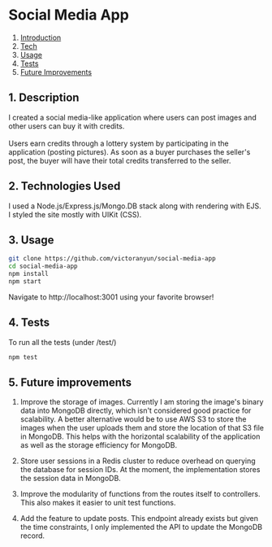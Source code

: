 # Social Media App

1. [ Introduction ](#intro)
2. [ Tech ](#tech)
3. [ Usage ](#usage)
4. [ Tests ](#tests)
5. [ Future Improvements ](#improvements)

<a name="intro"></a>
## 1. Description

I created a social media-like application where users can post images and other users can buy it with credits. <br> <br>
Users earn credits through a lottery system by participating in the application (posting pictures).
As soon as a buyer purchases the seller's post, the buyer will have their total credits transferred to the seller. <br>

<a name="tech"></a>
## 2. Technologies Used

I used a Node.js/Express.js/Mongo.DB stack along with rendering with EJS. I styled the site mostly with UIKit (CSS). 

<a name="usage"></a>
## 3. Usage

```bash
git clone https://github.com/victoranyun/social-media-app
cd social-media-app
npm install
npm start
```

Navigate to http://localhost:3001 using your favorite browser!

<a name="tests"></a>
## 4. Tests
To run all the tests (under /test/)
```bash
npm test
```

<a name="improvements"></a>
## 5. Future improvements
1. Improve the storage of images. Currently I am storing the image's binary data into MongoDB directly, which isn't considered good practice for scalability. A better alternative would be to use AWS S3 to store the images when the user uploads them and store the location of that S3 file in MongoDB.
This helps with the horizontal scalability of the application as well as the storage efficiency for MongoDB.

2. Store user sessions in a Redis cluster to reduce overhead on querying the database for session IDs. At the moment, the implementation stores the session data in MongoDB.

3. Improve the modularity of functions from the routes itself to controllers. This also makes it easier to unit test functions.

4. Add the feature to update posts. This endpoint already exists but given the time constraints, I only implemented the API to update the MongoDB record.





